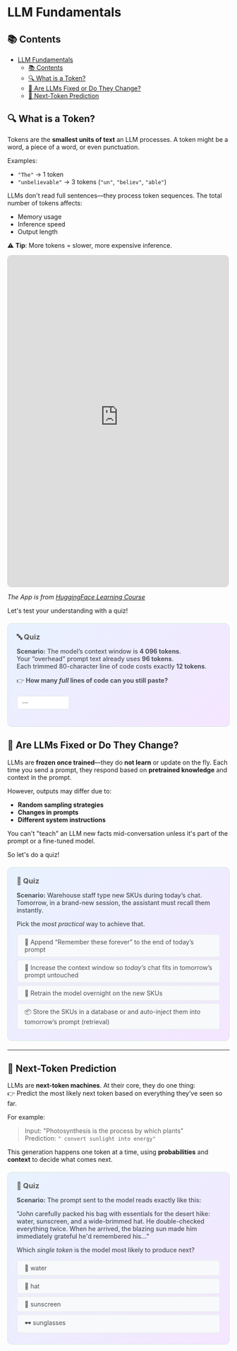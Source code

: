# LLM Fundamentals

## 📚 Contents
- [LLM Fundamentals](#llm-fundamentals)
  - [📚 Contents](#-contents)
  - [🔍 What is a Token?](#-what-is-a-token)
  - [🔮 Are LLMs Fixed or Do They Change?](#-are-llms-fixed-or-do-they-change)
  - [🔄 Next-Token Prediction](#-next-token-prediction)

## 🔍 What is a Token?

Tokens are the **smallest units of text** an LLM processes. A token might be a word, a piece of a word, or even punctuation.

Examples:
- `"The"` → 1 token
- `"unbelievable"` → 3 tokens (`"un"`, `"believ"`, `"able"`)

LLMs don't read full sentences—they process token sequences. The total number of tokens affects:
- Memory usage
- Inference speed
- Output length

⚠️ **Tip**: More tokens = slower, more expensive inference.

<iframe
	src="https://agents-course-the-tokenizer-playground.static.hf.space"
	frameborder="0"
	width="500"
	height="750"
	style="border: 1px solid #ccc; border-radius: 8px;"
	loading="lazy">
></iframe>

*The App is from [HuggingFace Learning Course](https://agents-course-the-tokenizer-playground.static.hf.space)*

Let's test your understanding with a quiz!

<!-- 🔍 Token‐capacity calculation (typed answer) -->
<div style="background:linear-gradient(135deg,#e8f2ff 0%,#f5e6ff 100%);padding:20px;border-radius:10px;margin:20px 0;border:1px solid #d1e7dd;">
  <h3 style="margin:0 0 8px;color:#5a5a5a;">🔤 Quiz</h3>
  <p style="color:#495057; font-weight:500;">
    <strong>Scenario:</strong> The model’s context window is <b>4 096 tokens</b>.<br>
    Your “overhead” prompt text already uses <b>96 tokens</b>.<br>
    Each trimmed 80-character line of code costs exactly <b>12 tokens</b>.
  </p>
  <p style="color:#495057; font-weight:500;">
    👉 <strong>How many <em>full</em> lines of code can you still paste?</strong>
  </p>

  <style>
    /* hide the native number-input arrows */
    #cap-input::-webkit-inner-spin-button,
    #cap-input::-webkit-outer-spin-button {
      -webkit-appearance: none;
      margin: 0;
    }
    #cap-input {
      -moz-appearance: textfield;
    }
    /* your existing valid/invalid styling… */
    #cap-input { margin:6px 0 4px; padding:6px 10px; border:2px solid #e9ecef; border-radius:6px; width:120px; font-size:1em; }
    #cap-input:focus { outline:none; border-color:#6ea8fe; }
    #cap-input:valid { background:#d4edda; border-color:#28a745; color:#155724; }
    #cap-input:invalid:not(:placeholder-shown) { background:#f8d7da; border-color:#dc3545; color:#721c24; }
    .feedback-cap { display:none; margin:4px 0; padding:8px 16px; border-radius:6px; }
    #cap-input:valid + .feedback-cap[data-feedback="correct"],
    #cap-input:invalid:not(:placeholder-shown) + .feedback-cap[data-feedback="wrong"] {
      display:block;
    }
    .feedback-cap[data-feedback="correct"] { background:#d1f2eb; color:#0c5d56; border:1px solid #a3d9cc; }
    .feedback-cap[data-feedback="wrong"]   { background:#fce8e6; color:#58151c; border:1px solid #f5b7b1; }
  </style>

  <input
    id="cap-input"
    type="number"
    placeholder="---"
    min="333"
    max="333"
    step="1"
    required>

  <div class="feedback-cap" data-feedback="correct">✅ Right! 333 lines.</div>
  <div class="feedback-cap" data-feedback="wrong">❌ Nope, that’s not it.</div>
</div>

<script>
  // prevent Up/Down arrows from jumping to 333 when empty
  document.getElementById('cap-input')
    .addEventListener('keydown', function(e) {
      if ((e.key === 'ArrowUp' || e.key === 'ArrowDown') && this.value === '') {
        e.preventDefault();
      }
    });
</script>



## 🔮 Are LLMs Fixed or Do They Change?

LLMs are **frozen once trained**—they do **not learn** or update on the fly. Each time you send a prompt, they respond based on **pretrained knowledge** and context in the prompt.

However, outputs may differ due to:
- **Random sampling strategies**
- **Changes in prompts**
- **Different system instructions**

You can't "teach" an LLM new facts mid-conversation unless it's part of the prompt or a fine-tuned model.

So let's do a quiz!

<!-- 🔮 Frozen-model memory dilemma (harder) -->
<div style="background:linear-gradient(135deg,#e8f2ff 0%,#f5e6ff 100%);padding:20px;border-radius:10px;margin:20px 0;border:1px solid #d1e7dd;">

<h3 style="margin:0 0 8px;color:#5a5a5a;">🧠 Quiz</h3>
<p style="color:#495057; font-weight:500;"><strong>Scenario:</strong> Warehouse staff type new SKUs during today’s chat.  
Tomorrow, in a brand-new session, the assistant must recall them instantly.</p>
<p style="color:#495057; font-weight:500;">Pick the <em>most practical</em> way to achieve that.</p>

<style>
.quiz-container-sku{position:relative}
.quiz-option-sku{display:block;margin:4px 0;padding:8px 16px;background:#f8f9fa;border-radius:6px;cursor:pointer;transition:.2s;border:2px solid #e9ecef;color:#495057}
.quiz-option-sku:hover{background:#fff;transform:translateY(-1px);border-color:#dee2e6}
.quiz-radio-sku{display:none}
.quiz-radio-sku:checked+.quiz-option-sku[data-correct="true"]{background:#d4edda;color:#155724;border-color:#c3e6cb}
.quiz-radio-sku:checked+.quiz-option-sku:not([data-correct="true"]){background:#f8d7da;color:#721c24;border-color:#f5b7b1}
.feedback-sku{display:none;margin:4px 0;padding:8px 16px;border-radius:6px}
#sku-correct:checked~.feedback-sku[data-feedback="correct"],
#sku-wrong1:checked~.feedback-sku[data-feedback="wrong"],
#sku-wrong2:checked~.feedback-sku[data-feedback="wrong"],
#sku-wrong3:checked~.feedback-sku[data-feedback="wrong"]{display:block}
.feedback-sku[data-feedback="correct"]{background:#d1f2eb;color:#0c5d56;border:1px solid #a3d9cc}
.feedback-sku[data-feedback="wrong"]{background:#fce8e6;color:#58151c;border:1px solid #f5b7b1}
</style>

<div class="quiz-container-sku">
  <input type="radio" name="quiz-sku" id="sku-wrong1" class="quiz-radio-sku">
  <label for="sku-wrong1" class="quiz-option-sku" data-correct="false">🔖 Append “Remember these forever” to the end of today’s prompt</label>

  <input type="radio" name="quiz-sku" id="sku-wrong2" class="quiz-radio-sku">
  <label for="sku-wrong2" class="quiz-option-sku" data-correct="false">🧹 Increase the context window so <em>today’s</em> chat fits in tomorrow’s prompt untouched</label>

  <input type="radio" name="quiz-sku" id="sku-wrong3" class="quiz-radio-sku">
  <label for="sku-wrong3" class="quiz-option-sku" data-correct="false">🔧 Retrain the model overnight on the new SKUs</label>

  <input type="radio" name="quiz-sku" id="sku-correct" class="quiz-radio-sku">
  <label for="sku-correct" class="quiz-option-sku" data-correct="true">📦 Store the SKUs in a database or and auto-inject them into tomorrow’s prompt (retrieval)</label>

  <div class="feedback-sku" data-feedback="correct">✅ Correct! Frozen weights can’t learn overnight—you must feed yesterday’s SKUs back in (retrieval is fastest and cheapest).</div>
  <div class="feedback-sku" data-feedback="wrong">❌ Prompts alone can’t alter weights, massive context gets expensive, and retraining the model is often overkill (especially if it's needed frequently).</div>
</div>
</div>


---

## 🔄 Next-Token Prediction

LLMs are **next-token machines**. At their core, they do one thing:  
👉 Predict the most likely next token based on everything they’ve seen so far.

For example:
> Input: "Photosynthesis is the process by which plants"  
> Prediction: `" convert sunlight into energy"`

This generation happens one token at a time, using **probabilities** and **context** to decide what comes next.

<!-- 🔄 Next token – tricky semantic cue -->
<div style="background:linear-gradient(135deg,#e8f2ff 0%,#f5e6ff 100%);padding:20px;border-radius:10px;margin:20px 0;border:1px solid #d1e7dd;">

<h3 style="margin:0 0 8px;color:#5a5a5a;">📝 Quiz</h3>
<p style="color:#495057; font-weight:500;">
<strong>Scenario:</strong> The prompt sent to the model reads exactly like this:
</p>

<p style="color:#495057; font-weight:500;">
"John carefully packed his bag with essentials for the desert hike: water, sunscreen, and a wide-brimmed hat. He double-checked everything twice. When he arrived, the blazing sun made him immediately grateful he'd remembered his..."
</p>

<p style="color:#495057; font-weight:500;">Which <em>single token</em> is the model most likely to produce next?</p>

<style>
.quiz-container-next-tricky{position:relative}
.quiz-option-next-tricky{display:block;margin:4px 0;padding:8px 16px;background:#f8f9fa;border-radius:6px;cursor:pointer;transition:.2s;border:2px solid #e9ecef;color:#495057}
.quiz-option-next-tricky:hover{background:#fff;transform:translateY(-1px);border-color:#dee2e6}
.quiz-radio-next-tricky{display:none}
.quiz-radio-next-tricky:checked+.quiz-option-next-tricky[data-correct="true"]{background:#d4edda;color:#155724;border-color:#c3e6cb}
.quiz-radio-next-tricky:checked+.quiz-option-next-tricky:not([data-correct="true"]){background:#f8d7da;color:#721c24;border-color:#f5c6cb}
.feedback-next-tricky{display:none;margin:4px 0;padding:8px 16px;border-radius:6px}
#next-tricky-correct:checked~.feedback-next-tricky[data-feedback="correct"],
#next-tricky-wrong1:checked~.feedback-next-tricky[data-feedback="wrong"],
#next-tricky-wrong2:checked~.feedback-next-tricky[data-feedback="wrong"],
#next-tricky-wrong3:checked~.feedback-next-tricky[data-feedback="wrong"]{display:block}
.feedback-next-tricky[data-feedback="correct"]{background:#d1f2eb;color:#0c5d56;border:1px solid #a3d9cc}
.feedback-next-tricky[data-feedback="wrong"]{background:#fce8e6;color:#58151c;border:1px solid #f5b7b1}
</style>

<div class="quiz-container-next-tricky">
  <input type="radio" name="quiz-next-tricky" id="next-tricky-wrong1" class="quiz-radio-next-tricky">
  <label for="next-tricky-wrong1" class="quiz-option-next-tricky" data-correct="false">🥤 water</label>

  <input type="radio" name="quiz-next-tricky" id="next-tricky-correct" class="quiz-radio-next-tricky">
  <label for="next-tricky-correct" class="quiz-option-next-tricky" data-correct="true">🎩 hat</label>

  <input type="radio" name="quiz-next-tricky" id="next-tricky-wrong2" class="quiz-radio-next-tricky">
  <label for="next-tricky-wrong2" class="quiz-option-next-tricky" data-correct="false">🧴 sunscreen</label>

  <input type="radio" name="quiz-next-tricky" id="next-tricky-wrong3" class="quiz-radio-next-tricky">
  <label for="next-tricky-wrong3" class="quiz-option-next-tricky" data-correct="false">🕶️ sunglasses</label>

  <div class="feedback-next-tricky" data-feedback="correct">✅ Exactly! Context indicates intense sun ("blazing sun"), making "hat" the strongest logical continuation.</div>
  <div class="feedback-next-tricky" data-feedback="wrong">❌ Read again carefully. What specific clue ("blazing sun") makes a particular item most relevant?<br>If you think your answer is better, that's cause it might be, but the LLM only guesses based on this limited context.</div>
</div>
</div>


